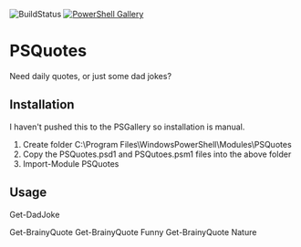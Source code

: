 ![BuildStatus](https://ci.appveyor.com/api/projects/status/clqnmoej252u4gno?svg=true) [![PowerShell Gallery](https://img.shields.io/powershellgallery/dt/PSQuotes.svg?style=plastic)](https://www.powershellgallery.com/packages/PSQuotes)

# PSQuotes
Need daily quotes, or just some dad jokes?


## Installation
I haven't pushed this to the PSGallery so installation is manual.

1. Create folder C:\Program Files\WindowsPowerShell\Modules\PSQuotes
2. Copy the PSQuotes.psd1 and PSQutoes.psm1 files into the above folder
3. Import-Module PSQuotes


## Usage
Get-DadJoke

Get-BrainyQuote
Get-BrainyQuote Funny
Get-BrainyQuote Nature